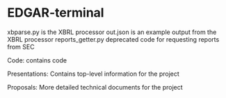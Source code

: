 # EDGAR-terminal

xbparse.py is the XBRL processor
out.json is an example output from the XBRL processor
reports_getter.py deprecated code for requesting reports from SEC

Code: contains code



Presentations: Contains top-level information for the project


Proposals: More detailed technical documents for the project
